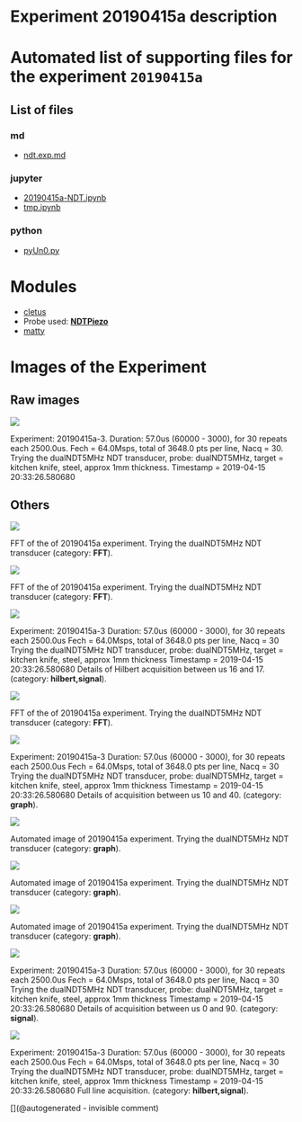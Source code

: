 # Experiment 20190415a description





# Automated list of supporting files for the __experiment `20190415a`__

## List of files

### md

* [ndt.exp.md](/matty/20190415a/ndt.exp.md)


### jupyter

* [20190415a-NDT.ipynb](/matty/20190415a/20190415a-NDT.ipynb)
* [tmp.ipynb](/tmp.ipynb)


### python

* [pyUn0.py](/matty/20190415a/pyUn0.py)





# Modules

* [cletus](/retired/cletus/)
* Probe used: __[NDTPiezo](/include/probes/auto/NDTPiezo.md)__
* [matty](/matty/)




# Images of the Experiment

## Raw images

![](/matty/20190415a/images/2DArray_20190415a-3.jpg)

Experiment: 20190415a-3. Duration: 57.0us (60000 - 3000), for 30 repeats each 2500.0us. Fech = 64.0Msps, total of 3648.0 pts per line, Nacq = 30. Trying the dualNDT5MHz NDT transducer, probe: dualNDT5MHz, target = kitchen knife, steel, approx 1mm thickness. Timestamp = 2019-04-15 20:33:26.580680

## Others

![](/matty/20190415a/images/20190415a-2-fft.jpg)

FFT of the of 20190415a experiment. Trying the dualNDT5MHz NDT transducer (category: __FFT__).

![](/matty/20190415a/images/20190415a-3-fft.jpg)

FFT of the of 20190415a experiment. Trying the dualNDT5MHz NDT transducer (category: __FFT__).

![](/matty/20190415a/images/details_alllines_avg_16-17_20190415a-3.jpg)

Experiment: 20190415a-3
Duration: 57.0us (60000 - 3000), for 30 repeats each 2500.0us
Fech = 64.0Msps, total of 3648.0 pts per line, Nacq = 30
Trying the dualNDT5MHz NDT transducer, probe: dualNDT5MHz, target = kitchen knife, steel, approx 1mm thickness
Timestamp = 2019-04-15 20:33:26.580680
Details of Hilbert acquisition between us 16 and 17. (category: __hilbert,signal__).

![](/matty/20190415a/images/20190415a-1-fft.jpg)

FFT of the of 20190415a experiment. Trying the dualNDT5MHz NDT transducer (category: __FFT__).

![](/matty/20190415a/images/details_10-40_20190415a-3.jpg)

Experiment: 20190415a-3
Duration: 57.0us (60000 - 3000), for 30 repeats each 2500.0us
Fech = 64.0Msps, total of 3648.0 pts per line, Nacq = 30
Trying the dualNDT5MHz NDT transducer, probe: dualNDT5MHz, target = kitchen knife, steel, approx 1mm thickness
Timestamp = 2019-04-15 20:33:26.580680
Details of acquisition between us 10 and 40. (category: __graph__).

![](/matty/20190415a/images/20190415a-1.jpg)

Automated image of 20190415a experiment. Trying the dualNDT5MHz NDT transducer (category: __graph__).

![](/matty/20190415a/images/20190415a-3.jpg)

Automated image of 20190415a experiment. Trying the dualNDT5MHz NDT transducer (category: __graph__).

![](/matty/20190415a/images/20190415a-2.jpg)

Automated image of 20190415a experiment. Trying the dualNDT5MHz NDT transducer (category: __graph__).

![](/matty/20190415a/images/details_0-90_20190415a-3.jpg)

Experiment: 20190415a-3
Duration: 57.0us (60000 - 3000), for 30 repeats each 2500.0us
Fech = 64.0Msps, total of 3648.0 pts per line, Nacq = 30
Trying the dualNDT5MHz NDT transducer, probe: dualNDT5MHz, target = kitchen knife, steel, approx 1mm thickness
Timestamp = 2019-04-15 20:33:26.580680
Details of acquisition between us 0 and 90. (category: __signal__).

![](/matty/20190415a/images/Full_details_alllines_avg_16-17_20190415a-3.jpg)

Experiment: 20190415a-3
Duration: 57.0us (60000 - 3000), for 30 repeats each 2500.0us
Fech = 64.0Msps, total of 3648.0 pts per line, Nacq = 30
Trying the dualNDT5MHz NDT transducer, probe: dualNDT5MHz, target = kitchen knife, steel, approx 1mm thickness
Timestamp = 2019-04-15 20:33:26.580680
Full line acquisition. (category: __hilbert,signal__).










[](@autogenerated - invisible comment)